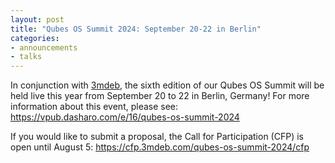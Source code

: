```yaml
---
layout: post
title: "Qubes OS Summit 2024: September 20-22 in Berlin"
categories:
- announcements
- talks
---
```


In conjunction with [3mdeb](https://3mdeb.com/), the sixth edition of our Qubes OS Summit will be held live this year from September 20 to 22 in Berlin, Germany! For more information about this event, please see: <https://vpub.dasharo.com/e/16/qubes-os-summit-2024>

If you would like to submit a proposal, the Call for Participation (CFP) is open until August 5: <https://cfp.3mdeb.com/qubes-os-summit-2024/cfp>
